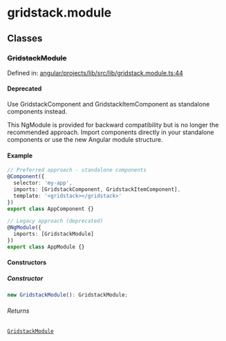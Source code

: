 # gridstack.module

## Classes

### ~~GridstackModule~~

Defined in: [angular/projects/lib/src/lib/gridstack.module.ts:44](https://github.com/adumesny/gridstack.js/blob/master/angular/projects/lib/src/lib/gridstack.module.ts#L44)

#### Deprecated

Use GridstackComponent and GridstackItemComponent as standalone components instead.

This NgModule is provided for backward compatibility but is no longer the recommended approach.
Import components directly in your standalone components or use the new Angular module structure.

#### Example

```typescript
// Preferred approach - standalone components
@Component({
  selector: 'my-app',
  imports: [GridstackComponent, GridstackItemComponent],
  template: '<gridstack></gridstack>'
})
export class AppComponent {}

// Legacy approach (deprecated)
@NgModule({
  imports: [GridstackModule]
})
export class AppModule {}
```

#### Constructors

##### Constructor

```ts
new GridstackModule(): GridstackModule;
```

###### Returns

[`GridstackModule`](#gridstackmodule)
